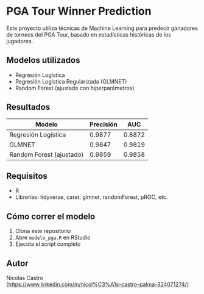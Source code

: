 # PGA Tour Winner Prediction

Este proyecto utiliza técnicas de Machine Learning para predecir ganadores de torneos del PGA Tour, basado en estadísticas históricas de los jugadores.

## Modelos utilizados

- Regresión Logística
- Regresión Logística Regularizada (GLMNET)
- Random Forest (ajustado con hiperparámetros)

## Resultados

| Modelo                         | Precisión | AUC    |
|--------------------------------|-----------|--------|
| Regresión Logística            | 0.9877    | 0.8872 |
| GLMNET                         | 0.9847    | 0.9819 |
| Random Forest (ajustado)       | 0.9859    | 0.9858 |

## Requisitos

- R
- Librerías: tidyverse, caret, glmnet, randomForest, pROC, etc.

## Cómo correr el modelo

1. Clona este repositorio
2. Abre `modelo_pga.R` en RStudio
3. Ejecuta el script completo

## Autor

Nicolas Castro  
[https://www.linkedin.com/in/nicol%C3%A1s-castro-palma-324071274/]

